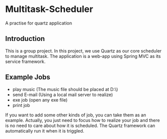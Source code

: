 # Multitask-Scheduler
A practise for quartz application
## Introduction
This is a group project. In this project, we use Quartz as our core scheduler to manage multitask. The application is a web-app using Spring MVC as its service framework.

##  Example Jobs
* play music (The music file should be placed at D:\\)
* send E-mail (Using a local mail server to realize)
* exe job (open any exe file)
* print job

If you want to add some other kinds of job, you can take them as an example. Actually, you just need to focus how to realize your job and there is no need to care about how it is scheduled. The Quartz framework can automatically run it when it is triggled.
